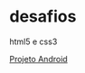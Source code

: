 # desafios
 html5 e css3

<a href="https://rodrigotargino.github.io/desafios/d010.1/android.html#">Projeto Android</a>